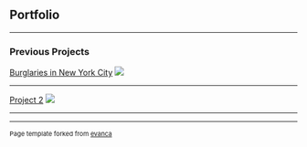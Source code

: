## Portfolio

---

### Previous Projects

[Burglaries in New York City](projects/project1)
<img src="images/dummy_thumbnail.jpg?raw=true"/>

---
[Project 2](/pdf/sample_presentation.pdf)
<img src="images/dummy_thumbnail.jpg?raw=true"/>

---



---
<p style="font-size:11px">Page template forked from <a href="https://github.com/evanca/quick-portfolio">evanca</a></p>
<!-- Remove above link if you don't want to attibute -->
